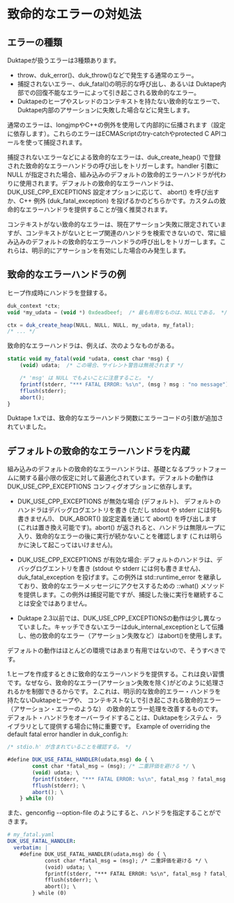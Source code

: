 # 致命的なエラーの対処法

## エラーの種類

Duktapeが扱うエラーは3種類あります。

- throw、duk_error()、duk_throw()などで発生する通常のエラー。
- 捕捉されないエラー、duk_fatal()の明示的な呼び出し、あるいは Duktape内部での回復不能なエラーによって引き起こされる致命的なエラー。
- Duktapeのヒープやスレッドのコンテキストを持たない致命的なエラーで、 Duktape内部のアサーションに失敗した場合などに発生します。

通常のエラーは、longjmpやC++の例外を使用して内部的に伝播されます（設定に依存します）。これらのエラーはECMAScriptのtry-catchやprotected C APIコールを使って捕捉されます。

捕捉されないエラーなどによる致命的なエラーは、duk_create_heap() で登録された致命的なエラーハンドラの呼び出しをトリガーします。handler 引数に NULL が指定された場合、組み込みのデフォルトの致命的エラーハンドラが代わりに使用されます。デフォルトの致命的なエラーハンドラは、DUK_USE_CPP_EXCEPTIONS 設定オプションに応じて、 abort() を呼び出すか、C++ 例外 (duk_fatal_exception) を投げるかのどちらかです。カスタムの致命的なエラーハンドラを提供することが強く推奨されます。

コンテキストがない致命的なエラーは、現在アサーション失敗に限定されていますが、コンテキストがないとヒープ関連のハンドラを検索できないので、常に組み込みのデフォルトの致命的なエラーハンドラの呼び出しをトリガーします。これらは、明示的にアサーションを有効にした場合のみ発生します。

## 致命的なエラーハンドラの例

ヒープ作成時にハンドラを登録する。

```js
duk_context *ctx;
void *my_udata = (void *) 0xdeadbeef;  /* 最も有用なものは、NULLである。 */

ctx = duk_create_heap(NULL, NULL, NULL, my_udata, my_fatal);
/* ... */
```

致命的なエラーハンドラは、例えば、次のようなものがある。

```js
static void my_fatal(void *udata, const char *msg) {
    (void) udata;  /* この場合、サイレント警告は無視されます */

    /* 'msg' は NULL でもよいことに注意すること。 */
    fprintf(stderr, "*** FATAL ERROR: %s\n", (msg ? msg : "no message"));
    fflush(stderr);
    abort();
}
```

Duktape 1.xでは、致命的なエラーハンドラ関数にエラーコードの引数が追加されていました。

## デフォルトの致命的なエラーハンドラを内蔵

組み込みのデフォルトの致命的なエラーハンドラは、基礎となるプラットフォームに関する最小限の仮定に対して最適化されています。デフォルトの動作は DUK_USE_CPP_EXCEPTIONS コンフィグオプションに依存します。

- DUK_USE_CPP_EXCEPTIONS が無効な場合 (デフォルト)、 デフォルトのハンドラはデバッグログエントリを書き (ただし stdout や stderr には何も書きません!)、 DUK_ABORT() 設定定義を通じて abort() を呼び出します (これは置き換え可能です)。abort() が返されると、ハンドラは無限ループに入り、致命的なエラーの後に実行が続かないことを確認します (これは明らかに決して起こってはいけません)。

- DUK_USE_CPP_EXCEPTIONS が有効な場合: デフォルトのハンドラは、デバッグログエントリを書き (stdout や stderr には何も書きません)、duk_fatal_exception を投げます。この例外は std::runtime_error を継承しており、致命的なエラーメッセージにアクセスするための ::what() メソッドを提供します。この例外は捕捉可能ですが、捕捉した後に実行を継続することは安全ではありません。

- Duktape 2.3以前では、DUK_USE_CPP_EXCEPTIONSの動作は少し異なっていました。キャッチできないエラーはduk_internal_exceptionとして伝播し、他の致命的なエラー（アサーション失敗など）はabort()を使用します。

デフォルトの動作はほとんどの環境ではあまり有用ではないので、そうすべきです。

1.ヒープを作成するときに致命的なエラーハンドラを提供する。これは良い習慣です。なぜなら、致命的なエラー(アサーション失敗を除く)がどのように処理されるかを制御できるからです。
2.これは、明示的な致命的エラー・ハンドラを持たないDuktapeヒープや、 コンテキストなしで引き起こされる致命的エラー（アサーション・エラーのような） の致命的エラー処理を改善するものです。デフォルト・ハンドラをオーバーライドすることは、Duktapeをシステム・ ライブラリとして提供する場合に特に重要です。
Example of overriding the default fatal error handler in duk_config.h:

```js
/* stdio.h' が含まれていることを確認する。 */

#define DUK_USE_FATAL_HANDLER(udata,msg) do { \
        const char *fatal_msg = (msg); /* 二重評価を避ける */ \
        (void) udata; \
        fprintf(stderr, "*** FATAL ERROR: %s\n", fatal_msg ? fatal_msg : "no message"); \
        fflush(stderr); \
        abort(); \
    } while (0)
```

また、genconfig --option-file のようにすると、ハンドラを指定することができます。

```yaml
# my_fatal.yaml
DUK_USE_FATAL_HANDLER:
  verbatim: |
    #define DUK_USE_FATAL_HANDLER(udata,msg) do { \
            const char *fatal_msg = (msg); /* 二重評価を避ける */ \
            (void) udata; \
            fprintf(stderr, "*** FATAL ERROR: %s\n", fatal_msg ? fatal_msg : "no message"); \
            fflush(stderr); \
            abort(); \
        } while (0)
```